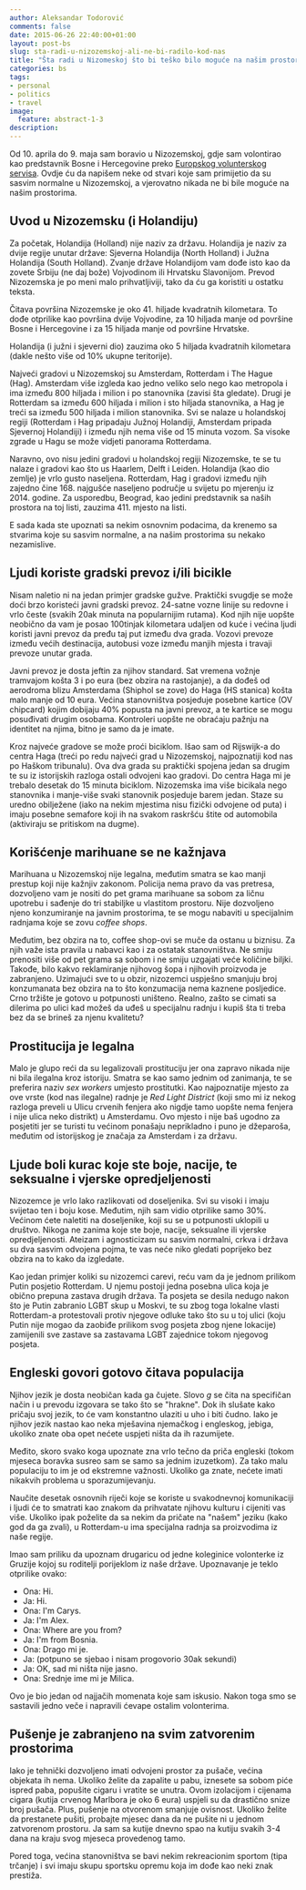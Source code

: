 ```yaml
---
author: Aleksandar Todorović
comments: false
date: 2015-06-26 22:40:00+01:00
layout: post-bs
slug: sta-radi-u-nizozemskoj-ali-ne-bi-radilo-kod-nas
title: "Šta radi u Nizomeskoj što bi teško bilo moguće na našim prostorima"
categories: bs
tags:
- personal
- politics
- travel
image:
  feature: abstract-1-3
description:
---
```


Od 10. aprila do 9. maja sam boravio u Nizozemskoj, gdje sam volontirao kao predstavnik Bosne i Hercegovine preko [Europskog volunterskog servisa](https://en.wikipedia.org/wiki/European_Voluntary_Service). Ovdje ću da napišem neke od stvari koje sam primijetio da su sasvim normalne u Nizozemskoj, a vjerovatno nikada ne bi bile moguće na našim prostorima.

## Uvod u Nizozemsku (i Holandiju)

Za početak, Holandija (Holland) nije naziv za državu. Holandija je naziv za dvije regije unutar države: Sjeverna Holandija (North Holland) i Južna Holandija (South Holland). Zvanje države Holandijom vam dođe isto kao da zovete Srbiju (ne daj bože) Vojvodinom ili Hrvatsku Slavonijom. Prevod Nizozemska je po meni malo prihvatljiviji, tako da ću ga koristiti u ostatku teksta.

Čitava površina Nizozemske je oko 41. hiljade kvadratnih kilometara. To dođe otprilike kao površina dvije Vojvodine, za 10 hiljada manje od površine Bosne i Hercegovine i za 15 hiljada manje od površine Hrvatske.

Holandija (i južni i sjeverni dio) zauzima oko 5 hiljada kvadratnih kilometara (dakle nešto više od 10% ukupne teritorije).

Najveći gradovi u Nizozemskoj su Amsterdam, Rotterdam i The Hague (Hag). Amsterdam više izgleda kao jedno veliko selo nego kao metropola i ima između 800 hiljada i milion i po stanovnika (zavisi šta gledate). Drugi je Rotterdam sa između 600 hiljada i milion i sto hiljada stanovnika, a Hag je treći sa između 500 hiljada i milion stanovnika. Svi se nalaze u holandskoj regiji (Rotterdam i Hag pripadaju Južnoj Holandiji, Amsterdam pripada Sjevernoj Holandiji) i između njih nema više od 15 minuta vozom. Sa visoke zgrade u Hagu se može vidjeti panorama Rotterdama.

Naravno, ovo nisu jedini gradovi u holandskoj regiji Nizozemske, te se tu nalaze i gradovi kao što us Haarlem, Delft i Leiden. Holandija (kao dio zemlje) je vrlo gusto naseljena. Rotterdam, Hag i gradovi između njih zajedno čine 168. najgušće naseljeno područje u svijetu po mjerenju iz 2014. godine. Za usporedbu, Beograd, kao jedini predstavnik sa naših prostora na toj listi, zauzima 411. mjesto na listi.

E sada kada ste upoznati sa nekim osnovnim podacima, da krenemo sa stvarima koje su sasvim normalne, a na našim prostorima su nekako nezamislive.

## Ljudi koriste gradski prevoz i/ili bicikle

Nisam naletio ni na jedan primjer gradske gužve. Praktički svugdje se može doći brzo koristeći javni gradski prevoz. 24-satne vozne linije su redovne i vrlo česte (svakih 20ak minuta na popularnijim rutama). Kod njih nije uopšte neobično da vam je posao 100tinjak kilometara udaljen od kuće i većina ljudi koristi javni prevoz da pređu taj put između dva grada. Vozovi prevoze između većih destinacija, autobusi voze između manjih mjesta i travaji prevoze unutar grada.

Javni prevoz je dosta jeftin za njihov standard. Sat vremena vožnje tramvajom košta 3 i po eura (bez obzira na rastojanje), a da dođeš od aerodroma blizu Amsterdama (Shiphol se zove) do Haga (HS stanica) košta malo manje od 10 eura. Većina stanovništva posjeduje posebne kartice (OV chipcard) kojim dobijaju 40% popusta na javni prevoz, a te kartice se mogu posuđivati drugim osobama. Kontroleri uopšte ne obraćaju pažnju na identitet na njima, bitno je samo da je imate.

Kroz najveće gradove se može proći biciklom. Išao sam od Rijswijk-a do centra Haga (treći po redu najveći grad u Nizozemskoj, najpoznatiji kod nas po Haškom tribunalu). Ova dva grada su praktički spojena jedan sa drugim te su iz istorijskih razloga ostali odvojeni kao gradovi. Do centra Haga mi je trebalo desetak do 15 minuta biciklom. Nizozemska ima više bicikala nego stanovnika i manje-više svaki stanovnik posjeduje barem jedan. Staze su uredno obilježene (iako na nekim mjestima nisu fizički odvojene od puta) i imaju posebne semafore koji ih na svakom raskršću štite od automobila (aktiviraju se pritiskom na dugme).

## Korišćenje marihuane se ne kažnjava

Marihuana u Nizozemskoj nije legalna, međutim smatra se kao manji prestup koji nije kažnjiv zakonom. Policija nema pravo da vas pretresa, dozvoljeno vam je nositi do pet grama marihuane sa sobom za ličnu upotrebu i sađenje do tri stabiljke u vlastitom prostoru. Nije dozvoljeno njeno konzumiranje na javnim prostorima, te se mogu nabaviti u specijalnim radnjama koje se zovu _coffee shops_.

Međutim, bez obzira na to, coffee shop-ovi se muče da ostanu u biznisu. Za njih važe ista pravila u nabavci kao i za ostatak stanovništva. Ne smiju prenositi više od pet grama sa sobom i ne smiju uzgajati veće količine biljki. Takođe, bilo kakvo reklamiranje njihovog šopa i njihovih proizvoda je zabranjeno. Uzimajući sve to u obzir, nizozemci uspješno smanjuju broj konzumanata bez obzira na to što konzumacija nema kaznene posljedice. Crno tržište je gotovo u potpunosti uništeno. Realno, zašto se cimati sa dilerima po ulici kad možeš da uđeš u specijalnu radnju i kupiš šta ti treba bez da se brineš za njenu kvalitetu?

## Prostitucija je legalna

Malo je glupo reći da su legalizovali prostituciju jer ona zapravo nikada nije ni bila ilegalna kroz istoriju. Smatra se kao samo jednim od zanimanja, te se preferira naziv _sex workers_ umjesto prostitutki. Kao najpoznatije mjesto za ove vrste (kod nas ilegalne) radnje je _Red Light District_ (koji smo mi iz nekog razloga preveli u Ulicu crvenih fenjera ako nigdje tamo uopšte nema fenjera i nije ulica neko distrikt) u Amsterdamu. Ovo mjesto i nije baš ugodno za posjetiti jer se turisti tu većinom ponašaju neprikladno i puno je džeparoša, međutim od istorijskog je značaja za Amsterdam i za državu.

## Ljude boli kurac koje ste boje, nacije, te seksualne i vjerske opredjeljenosti

Nizozemce je vrlo lako razlikovati od doseljenika. Svi su visoki i imaju svijetao ten i boju kose. Međutim, njih sam vidio otprilike samo 30%. Većinom ćete naletiti na doseljenike, koji su se u potpunosti uklopili u društvo. Nikoga ne zanima koje ste boje, nacije, seksualne ili vjerske opredjeljenosti. Ateizam i agnosticizam su sasvim normalni, crkva i država su dva sasvim odvojena pojma, te vas neće niko gledati poprijeko bez obzira na to kako da izgledate.

Kao jedan primjer koliki su nizozemci carevi, reću vam da je jednom prilikom Putin posjetio Rotterdam. U njemu postoji jedna posebna ulica koja je obično prepuna zastava drugih država. Ta posjeta se desila nedugo nakon što je Putin zabranio LGBT skup u Moskvi, te su zbog toga lokalne vlasti Rotterdam-a protestovali protiv njegove odluke tako što su u toj ulici (koju Putin nije mogao da zaobiđe prilikom svog posjeta zbog njene lokacije) zamijenili sve zastave sa zastavama LGBT zajednice tokom njegovog posjeta.

## Engleski govori gotovo čitava populacija

Njihov jezik je dosta neobičan kada ga čujete. Slovo _g_ se čita na specifičan način i u prevodu izgovara se tako što se "hrakne". Dok ih slušate kako pričaju svoj jezik, to će vam konstantno ulaziti u uho i biti čudno. Iako je njihov jezik nastao kao neka mješavina njemačkog i engleskog, jebiga, ukoliko znate oba opet nećete uspjeti ništa da ih razumijete.

Međito, skoro svako koga upoznate zna vrlo tečno da priča engleski (tokom mjeseca boravka susreo sam se samo sa jednim izuzetkom). Za tako malu populaciju to im je od ekstremne važnosti. Ukoliko ga znate, nećete imati nikakvih problema u sporazumijevanju.

Naučite desetak osnovnih riječi koje se koriste u svakodnevnoj komunikaciji i ljudi će to smatrati kao znakom da prihvatate njihovu kulturu i cijeniti vas više. Ukoliko ipak poželite da sa nekim da pričate na "našem" jeziku (kako god da ga zvali), u Rotterdam-u ima specijalna radnja sa proizvodima iz naše regije.

Imao sam priliku da upoznam drugaricu od jedne koleginice volonterke iz Gruzije kojoj su roditelji porijeklom iz naše države. Upoznavanje je teklo otprilike ovako:

* Ona: Hi.
* Ja: Hi.
* Ona: I'm Carys.
* Ja: I'm Alex.
* Ona: Where are you from?
* Ja: I'm from Bosnia.
* Ona: Drago mi je.
* Ja: (potpuno se sjebao i nisam progovorio 30ak sekundi)
* Ja: OK, sad mi ništa nije jasno.
* Ona: Srednje ime mi je Milica.

Ovo je bio jedan od najjačih momenata koje sam iskusio. Nakon toga smo se sastavili jedno veče i napravili ćevape ostalim volonterima.

## Pušenje je zabranjeno na svim zatvorenim prostorima

Iako je tehnički dozvoljeno imati odvojeni prostor za pušače, većina objekata ih nema. Ukoliko želite da zapalite u pabu, iznesete sa sobom piće ispred paba, popušite cigaru i vratite se unutra. Ovom izolacijom i cijenama cigara (kutija crvenog Marlbora je oko 6 eura) uspjeli su da drastično snize broj pušača. Plus, pušenje na otvorenom smanjuje ovisnost. Ukoliko želite da prestanete pušiti, probajte mjesec dana da ne pušite ni u jednom zatvorenom prostoru. Ja sam sa kutije dnevno spao na kutiju svakih 3-4 dana na kraju svog mjeseca provedenog tamo.

Pored toga, većina stanovništva se bavi nekim rekreacionim sportom (tipa trčanje) i svi imaju skupu sportsku opremu koja im dođe kao neki znak prestiža.
